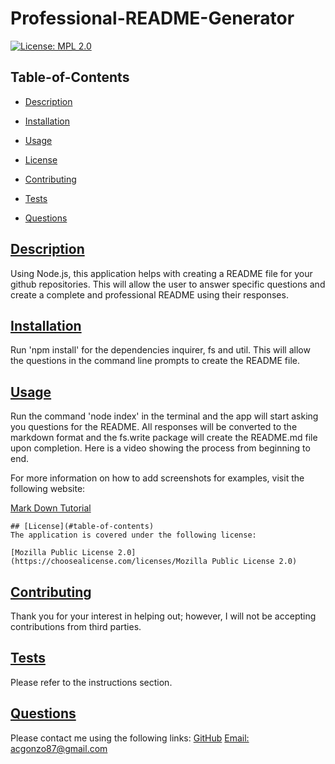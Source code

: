 # Professional-README-Generator

  
  [![License: MPL 2.0](https://img.shields.io/badge/License-MPL%202.0-brightgreen.svg)](https://opensource.org/licenses/MPL-2.0)


    
  ## Table-of-Contents
  * [Description](#description)
  * [Installation](#installation)
  * [Usage](#usage)
  
  * [License](#license)
    
  * [Contributing](#contributing)
  * [Tests](#tests)
  * [Questions](#questions)
  
  ## [Description](#table-of-contents)
  Using Node.js, this application helps with creating a README file for your github repositories. This will allow the user to answer specific questions and create a complete and professional README using their responses. 
 
  ## [Installation](#table-of-contents)
  Run 'npm install' for the dependencies inquirer, fs and util. This will allow the questions in the command line prompts to create the README file.
  ## [Usage](#table-of-contents)
  Run the command 'node index' in the terminal and the app will start asking you questions for the README. All responses will be converted to the markdown format and the fs.write package will create the README.md file upon completion. Here is a video showing the process from beginning to end.
  
  For more information on how to add screenshots for examples, visit the following website:
  
  [Mark Down Tutorial](https://agea.github.io/tutorial.md/)
  
  
    ## [License](#table-of-contents)
    The application is covered under the following license:
    
    [Mozilla Public License 2.0](https://choosealicense.com/licenses/Mozilla Public License 2.0)
      
      
  ## [Contributing](#table-of-contents)
  
  
  Thank you for your interest in helping out; however, I will not be accepting contributions from third parties.
    
  ## [Tests](#table-of-contents)
  Please refer to the instructions section.
  ## [Questions](#table-of-contents)
  Please contact me using the following links:
  [GitHub](https://github.com/acgonzalez87) 
  [Email: acgonzo87@gmail.com](mailto:acgonzo87@gmail.com)

